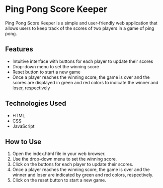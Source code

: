 Ping Pong Score Keeper
======================

Ping Pong Score Keeper is a simple and user-friendly web application that allows users to keep track of the scores of two players in a game of ping pong.

Features
--------

-   Intuitive interface with buttons for each player to update their scores
-   Drop-down menu to set the winning score
-   Reset button to start a new game
-   Once a player reaches the winning score, the game is over and the scores are displayed in green and red colors to indicate the winner and loser, respectively

Technologies Used
-----------------

-   HTML
-   CSS
-   JavaScript

How to Use
----------

1.  Open the index.html file in your web browser.
2.  Use the drop-down menu to set the winning score.
3.  Click on the buttons for each player to update their scores.
4.  Once a player reaches the winning score, the game is over and the winner and loser are indicated by green and red colors, respectively.
5.  Click on the reset button to start a new game.
